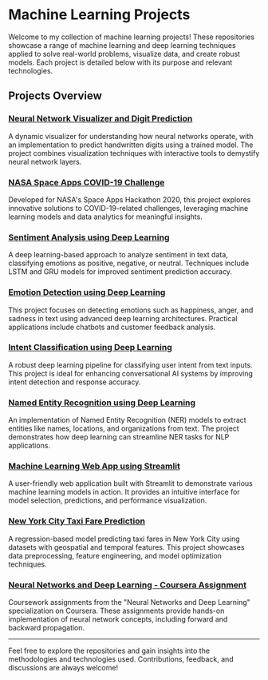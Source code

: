 # Machine Learning Projects

Welcome to my collection of machine learning projects! These repositories showcase a range of machine learning and deep learning techniques applied to solve real-world problems, visualize data, and create robust models. Each project is detailed below with its purpose and relevant technologies.

## Projects Overview

### [Neural Network Visualizer and Digit Prediction](https://github.com/shiningflash/Neural-Network-Visualizer-And-Digit-Prediction)
A dynamic visualizer for understanding how neural networks operate, with an implementation to predict handwritten digits using a trained model. The project combines visualization techniques with interactive tools to demystify neural network layers.

### [NASA Space Apps COVID-19 Challenge](https://github.com/shiningflash/NASA-Space-Apps-Covid-19-Challenge-2020)
Developed for NASA's Space Apps Hackathon 2020, this project explores innovative solutions to COVID-19-related challenges, leveraging machine learning models and data analytics for meaningful insights.

### [Sentiment Analysis using Deep Learning](https://github.com/BONDHU-BOT/Sentiment-Analysis-using-Deep-Learning)
A deep learning-based approach to analyze sentiment in text data, classifying emotions as positive, negative, or neutral. Techniques include LSTM and GRU models for improved sentiment prediction accuracy.

### [Emotion Detection using Deep Learning](https://github.com/BONDHU-BOT/Emotion-Detection-using-Deep-Learning)
This project focuses on detecting emotions such as happiness, anger, and sadness in text using advanced deep learning architectures. Practical applications include chatbots and customer feedback analysis.

### [Intent Classification using Deep Learning](https://github.com/BONDHU-BOT/Intent-Classification-using-Deep-Learning)
A robust deep learning pipeline for classifying user intent from text inputs. This project is ideal for enhancing conversational AI systems by improving intent detection and response accuracy.

### [Named Entity Recognition using Deep Learning](https://github.com/BONDHU-BOT/Named-Entity-Recognition-using-Deep-Learning)
An implementation of Named Entity Recognition (NER) models to extract entities like names, locations, and organizations from text. The project demonstrates how deep learning can streamline NER tasks for NLP applications.

### [Machine Learning Web App using Streamlit](https://github.com/shiningflash/Machine-Learning/tree/master/ML_WebApp)
A user-friendly web application built with Streamlit to demonstrate various machine learning models in action. It provides an intuitive interface for model selection, predictions, and performance visualization.

### [New York City Taxi Fare Prediction](https://github.com/shiningflash/New-York-City-Taxi-Fare-Prediction)
A regression-based model predicting taxi fares in New York City using datasets with geospatial and temporal features. This project showcases data preprocessing, feature engineering, and model optimization techniques.

### [Neural Networks and Deep Learning - Coursera Assignment](https://github.com/shiningflash/Machine-Learning/tree/master/Neural%20Networks%20and%20Deep%20Learning%20-%20Coursera/Assignments)
Coursework assignments from the "Neural Networks and Deep Learning" specialization on Coursera. These assignments provide hands-on implementation of neural network concepts, including forward and backward propagation.

---

Feel free to explore the repositories and gain insights into the methodologies and technologies used. Contributions, feedback, and discussions are always welcome!
